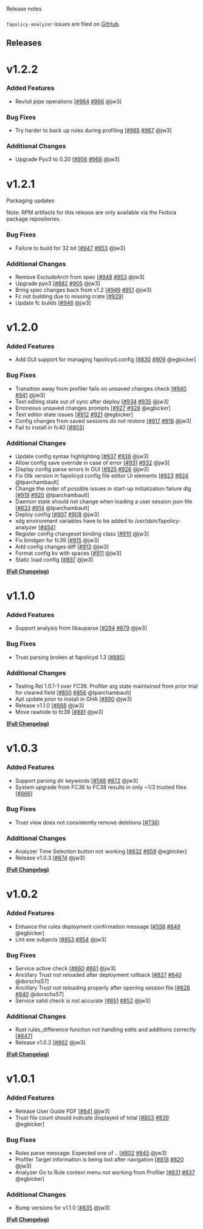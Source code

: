 Release notes
###

``fapolicy-analyzer`` issues are filed on [GitHub](https://github.com/ctc-oss/fapolicy-analyzer/issues).

## Releases

# v1.2.2

### Added Features

- Revisit pipe operations [[#964](https://github.com/ctc-oss/fapolicy-analyzer/issues/964) [#966](https://github.com/ctc-oss/fapolicy-analyzer/pull/966) @jw3]

### Bug Fixes

- Try harder to back up rules during profiling [[#965](https://github.com/ctc-oss/fapolicy-analyzer/issues/965) [#967](https://github.com/ctc-oss/fapolicy-analyzer/pull/967) @jw3]

### Additional Changes

- Upgrade Pyo3 to 0.20 [[#956](https://github.com/ctc-oss/fapolicy-analyzer/issues/956) [#968](https://github.com/ctc-oss/fapolicy-analyzer/pull/968) @jw3]


# v1.2.1

Packaging updates

Note: RPM artifacts for this release are only available via the Fedora package repositories.

### Bug Fixes

- Failure to build for 32 bit [[#947](https://github.com/ctc-oss/fapolicy-analyzer/issues/947) [#953](https://github.com/ctc-oss/fapolicy-analyzer/pull/953) @jw3]

### Additional Changes

- Remove ExcludeArch from spec [[#948](https://github.com/ctc-oss/fapolicy-analyzer/issues/948) [#953](https://github.com/ctc-oss/fapolicy-analyzer/pull/953) @jw3]
- Upgrade pyo3 [[#882](https://github.com/ctc-oss/fapolicy-analyzer/issues/882) [#905](https://github.com/ctc-oss/fapolicy-analyzer/pull/905) @jw3]
- Bring spec changes back from v1.2 [[#949](https://github.com/ctc-oss/fapolicy-analyzer/issues/949) [#951](https://github.com/ctc-oss/fapolicy-analyzer/pull/951) @jw3]
- Fc not building due to missing crate [[#929](https://github.com/ctc-oss/fapolicy-analyzer/issues/929)]
- Update fc builds [[#946](https://github.com/ctc-oss/fapolicy-analyzer/pull/946) @jw3]

# v1.2.0

### Added Features

- Add GUI support for managing fapolicyd.config [[#830](https://github.com/ctc-oss/fapolicy-analyzer/issues/830) [#909](https://github.com/ctc-oss/fapolicy-analyzer/pull/909) @egbicker]

### Bug Fixes

- Transition away from profiler fails on unsaved changes check [[#940](https://github.com/ctc-oss/fapolicy-analyzer/issues/940) [#941](https://github.com/ctc-oss/fapolicy-analyzer/pull/941) @jw3]
- Text editing state out of sync after deploy [[#934](https://github.com/ctc-oss/fapolicy-analyzer/issues/934) [#935](https://github.com/ctc-oss/fapolicy-analyzer/pull/935) @jw3]
- Erroneous unsaved changes prompts [[#927](https://github.com/ctc-oss/fapolicy-analyzer/issues/927) [#928](https://github.com/ctc-oss/fapolicy-analyzer/pull/928) @egbicker]
- Text editor state issues [[#912](https://github.com/ctc-oss/fapolicy-analyzer/issues/912) [#921](https://github.com/ctc-oss/fapolicy-analyzer/pull/921) @egbicker]
- Config changes from saved sessions do not restore [[#917](https://github.com/ctc-oss/fapolicy-analyzer/issues/917) [#918](https://github.com/ctc-oss/fapolicy-analyzer/pull/918) @jw3]
- Fail to install in fc40 [[#903](https://github.com/ctc-oss/fapolicy-analyzer/issues/903)]

### Additional Changes

- Update config syntax highlighting [[#937](https://github.com/ctc-oss/fapolicy-analyzer/issues/937) [#938](https://github.com/ctc-oss/fapolicy-analyzer/pull/938) @jw3]
- Allow config save override in case of error [[#931](https://github.com/ctc-oss/fapolicy-analyzer/issues/931) [#932](https://github.com/ctc-oss/fapolicy-analyzer/pull/932) @jw3]
- Display config parse errors in GUI [[#925](https://github.com/ctc-oss/fapolicy-analyzer/issues/925) [#926](https://github.com/ctc-oss/fapolicy-analyzer/pull/926) @jw3]
- Fix Gtk version in fapolicyd config file editor UI elements [[#923](https://github.com/ctc-oss/fapolicy-analyzer/issues/923) [#924](https://github.com/ctc-oss/fapolicy-analyzer/pull/924) @tparchambault]
- Change the order of possible issues in start-up initialization failure dlg [[#919](https://github.com/ctc-oss/fapolicy-analyzer/issues/919) [#920](https://github.com/ctc-oss/fapolicy-analyzer/pull/920) @tparchambault]
- Daemon state should not change when loading a user session json file [[#833](https://github.com/ctc-oss/fapolicy-analyzer/issues/833) [#914](https://github.com/ctc-oss/fapolicy-analyzer/pull/914) @tparchambault]
- Deploy config [[#907](https://github.com/ctc-oss/fapolicy-analyzer/issues/907) [#908](https://github.com/ctc-oss/fapolicy-analyzer/pull/908) @jw3]
- xdg environment variables have to be added to /usr/sbin/fapolicy-analyzer [[#454](https://github.com/ctc-oss/fapolicy-analyzer/issues/454)]
- Register config changeset binding class [[#910](https://github.com/ctc-oss/fapolicy-analyzer/pull/910) @jw3]
- Fix bindgen for fc39 [[#915](https://github.com/ctc-oss/fapolicy-analyzer/pull/915) @jw3]
- Add config changes diff [[#913](https://github.com/ctc-oss/fapolicy-analyzer/pull/913) @jw3]
- Format config kv with spaces [[#911](https://github.com/ctc-oss/fapolicy-analyzer/pull/911) @jw3]
- Static load config [[#897](https://github.com/ctc-oss/fapolicy-analyzer/pull/897) @jw3]

**[(Full Changelog)](https://github.com/ctc-oss/fapolicy-analyzer/compare/v1.1.0...v1.2.0)**

# v1.1.0

### Added Features

- Support analysis from libauparse [[#294](https://github.com/ctc-oss/fapolicy-analyzer/issues/294) [#879](https://github.com/ctc-oss/fapolicy-analyzer/pull/879) @jw3]

### Bug Fixes

- Trust parsing broken at fapolicyd 1.3 [[#885](https://github.com/ctc-oss/fapolicy-analyzer/issues/885)]

### Additional Changes

- Testing Rel 1.0.1-1 over FC38. Profiler arg state maintained from prior trial for cleared field [[#850](https://github.com/ctc-oss/fapolicy-analyzer/issues/850) [#856](https://github.com/ctc-oss/fapolicy-analyzer/pull/856) @tparchambault]
- Apt update prior to install in GHA [[#890](https://github.com/ctc-oss/fapolicy-analyzer/pull/890) @jw3]
- Release v1.1.0 [[#888](https://github.com/ctc-oss/fapolicy-analyzer/pull/888) @jw3]
- Move rawhide to fc39 [[#881](https://github.com/ctc-oss/fapolicy-analyzer/pull/881) @jw3]

**[(Full Changelog)](https://github.com/ctc-oss/fapolicy-analyzer/compare/v1.0.3...v1.1.0)**

# v1.0.3

### Added Features

- Support parsing dir keywords [[#588](https://github.com/ctc-oss/fapolicy-analyzer/issues/588) [#872](https://github.com/ctc-oss/fapolicy-analyzer/pull/872) @jw3]
- System upgrade from FC36 to FC38 results in only ~1/3 trusted files [[#866](https://github.com/ctc-oss/fapolicy-analyzer/issues/866)]

### Bug Fixes

- Trust view does not consistently remove deletions [[#736](https://github.com/ctc-oss/fapolicy-analyzer/issues/736)]

### Additional Changes

- Analyzer Time Selection button not working [[#832](https://github.com/ctc-oss/fapolicy-analyzer/issues/832) [#859](https://github.com/ctc-oss/fapolicy-analyzer/pull/859) @egbicker]
- Release v1.0.3 [[#874](https://github.com/ctc-oss/fapolicy-analyzer/pull/874) @jw3]

**[(Full Changelog)](https://github.com/ctc-oss/fapolicy-analyzer/compare/v1.0.2...v1.0.3)**

# v1.0.2

### Added Features

- Enhance the rules deployment confirmation message [[#556](https://github.com/ctc-oss/fapolicy-analyzer/issues/556) [#849](https://github.com/ctc-oss/fapolicy-analyzer/pull/849) @egbicker]
- Lint exe subjects [[#853](https://github.com/ctc-oss/fapolicy-analyzer/issues/853) [#854](https://github.com/ctc-oss/fapolicy-analyzer/pull/854) @jw3]

### Bug Fixes

- Service active check [[#860](https://github.com/ctc-oss/fapolicy-analyzer/issues/860) [#861](https://github.com/ctc-oss/fapolicy-analyzer/pull/861) @jw3]
- Ancillary Trust not reloaded after deployment rollback [[#827](https://github.com/ctc-oss/fapolicy-analyzer/issues/827) [#840](https://github.com/ctc-oss/fapolicy-analyzer/pull/840) @dorschs57]
- Ancillary Trust not reloading properly after opening session file [[#828](https://github.com/ctc-oss/fapolicy-analyzer/issues/828) [#840](https://github.com/ctc-oss/fapolicy-analyzer/pull/840) @dorschs57]
- Service valid check is not accurate [[#851](https://github.com/ctc-oss/fapolicy-analyzer/issues/851) [#852](https://github.com/ctc-oss/fapolicy-analyzer/pull/852) @jw3]

### Additional Changes

- Rust rules_difference function not handling edits and additions correctly [[#847](https://github.com/ctc-oss/fapolicy-analyzer/issues/847)]
- Release v1.0.2 [[#862](https://github.com/ctc-oss/fapolicy-analyzer/pull/862) @jw3]

**[(Full Changelog)](https://github.com/ctc-oss/fapolicy-analyzer/compare/v1.0.1...v1.0.2)**

# v1.0.1

### Added Features

- Release User Guide PDF [[#841](https://github.com/ctc-oss/fapolicy-analyzer/pull/841) @jw3]
- Trust file count should indicate displayed of total [[#803](https://github.com/ctc-oss/fapolicy-analyzer/issues/803) [#839](https://github.com/ctc-oss/fapolicy-analyzer/pull/839) @egbicker]

### Bug Fixes

- Rules parse message: Expected one of .. [[#802](https://github.com/ctc-oss/fapolicy-analyzer/issues/802) [#845](https://github.com/ctc-oss/fapolicy-analyzer/pull/845) @jw3]
- Profiler Target information is being lost after navigation [[#818](https://github.com/ctc-oss/fapolicy-analyzer/issues/818) [#820](https://github.com/ctc-oss/fapolicy-analyzer/pull/820) @jw3]
- Analyzer Go to Rule context menu not working from Profiler [[#831](https://github.com/ctc-oss/fapolicy-analyzer/issues/831) [#837](https://github.com/ctc-oss/fapolicy-analyzer/pull/837) @egbicker]

### Additional Changes

- Bump versions for v1.1.0 [[#835](https://github.com/ctc-oss/fapolicy-analyzer/pull/835) @jw3]

**[(Full Changelog)](https://github.com/ctc-oss/fapolicy-analyzer/compare/v1.0.0...v1.0.1)**

